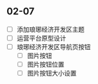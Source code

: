 ## 02-07

- [ ] 添加琅琊经济开发区主题
- [ ] 运营平台原型设计
- [ ] 琅琊经济开发区导航页按钮
	- [ ] 图片按钮
	- [ ] 图片按钮位置
	- [ ] 图片按钮大小设置